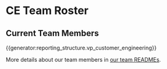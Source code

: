 # CE Team Roster

## Current Team Members

{{generator:reporting_structure.vp_customer_engineering}}

More details about our team members in [our team READMEs](readmes.md).
